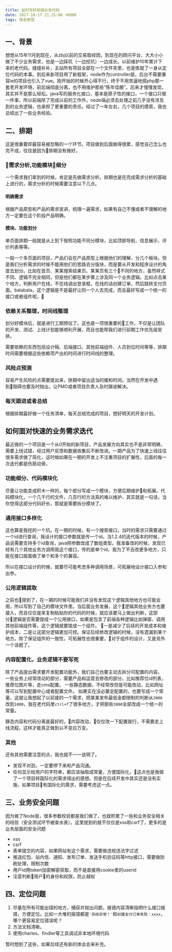 ```yaml
---
title: 如何写好前端业务代码
date: 2017-10-17 21:25:00 +0800
tags: 体会感悟
---
```

## 一、背景

想想从15年11月到现在，从zbj以前的交易取经团，到现在的顾问平台，大大小小做了不少业务需求，也是一边踩坑（一边挖坑）一边成长。以前维护10年累计下来的老代码，缝缝补补，主站所有项目全部在一个文件夹里，也是练就了一身从定位代码的本事。到后来新项目用了新框架，node作为controller层，后台不需要兼容ie的项目也引入了vue。刚开始的时候开心得不行，终于不用苦逼地搭php那一套老开发环境，前后端彻底分离，也不用维护那些“陈年佳酿”。后来才慢慢发现，其实并不是那么轻松。java写的服务化接口，基本是原子性的接口，一个接口只做一件事，所以前端除了完成以前的工作外，node端必须去处理之前几乎没有涉及到的业务逻辑，也承担了更重要的责任。经过了一年左右，几个项目的摸索，我也总结出了一些业务经验。

## 二、排期

这是很重要却最容易被忽略的一个环节。项目做到后面做得很累，感觉自己怎么也完不成，往往是因为排期没有做好。 

### 需求分析,功能模块细分

一个需求我们拿到的时候，肯定是先做需求分析。排期也是在完成需求分析的基础上进行的，需求分析的时候需要注意以下几点。

#### 明确需求

根据产品原型和产品的需求宣讲，梳理一遍需求，如果有自己不懂或者不理解的地方一定要在这个阶段产品明确。

#### 模块、功能划分

单页面排期一般就是从上到下按照功能不同分模块，比如顶部导航、信息展示、评价列表等等。

一般一个多页面的项目，产品们会在产品原型上根据他们的理解，分几个板块。但是我们分析需求的时候不能用他们的思路去分版块，而是要从开发和程序设计的角度去划分。比如在首页、某某搜索结果页、某某页有三个不同的地方，虽然样式不同、逻辑不完全相同，但是他们都在某步骤上涉及同一个业务逻辑。比如点击某个地方，判断用户在线，不在线调出登录框，在线的话创建订单，然后跳转支付页面。balabala，这个逻辑是不是最好让同一个人去完成，而且最好写成一个统一的接口或者组件呢。

### 依赖关系整理，时间线整理

划分好模块后，就是进行工期预估了。这也是一项很重要的工作，不仅是让团队的开发、测试、上线计划能够顺利开展，而且也能帮我们进行前期工作优先级安排。

需要依赖的东西包括设计稿、后端接口、其他前端组件、人员到位时间等等，排期时间需要根据这些依赖项产出的时间进行时间线的整理。

### 风险点预测

容易产生风险的点需要提出来，排期中留出适当的缓和时间。当然在开发中遇到阻碍也要及时抛出，让PMO或者项目负责人及时跟进解决。

### 每天跟进或者总结

根据排期最好做一个任务清单，每天总结完成的项目，想好明天的开发计划。

## 如何面对快速的业务需求迭代

最近做的一个项目是一个从0开始的新项目，产品发展方向其实也不是非常明确，需要上线试错，经过用户反馈和数据收集后不断改进。一期产品为了快速上线往往很多需求做了简化，这时候如果在一期的开发上不注重项目的扩展性，后面的每一次迭代都是伤筋动骨。

### 功能细分、代码模块化

尽量让功能变成积木一样的，每个部分写成一个模块，方便后期维护和拓展。代码模块化，一个几千行的文件，几百行的方法真的难以维护，其实就是一句话，当你觉得这部分代码好长，那就是需要拆分模块了。

### 通用接口多样化

这也算是我挖的一个坑。在一期的时候，有一个搜索接口，当时的需求只需要通过一个id进行查询，我设计的接口参数就是传一个id。当1.2.4的迭代版本的时候，产品说需要支持多个id查询，java把参数改成了数组类型。我准备改的时候，发现已经有几个其他业务方调用我这个接口，传的是单个id，我为了不去改更多地方，只能在接口层面做了单个和多个的兼容。

所以在接口设计的时候，就要尽可能考虑多种调用场景，可拓展地设计接口入参和出参。

### 公用逻辑提取

之前也提到了，在一期的时候可能我们并没有发现这个逻辑其他地方也可能会用，所以写到了自己的模块文件里。当后面业务发展，这个逻辑其他业务方也要接入，而且仅仅是来复制粘贴你的代码的时候，就应该要马上做出判断，这部分逻辑是否需要提成一个公用接口，如果是包含了前端各种逻辑比如弹窗、调用其他前端组件等，这个逻辑就要提成一个组件。
一是减少了后续的开发成本和维护成本，二是让这部分逻辑更加可控。保证后续修改逻辑的时候，没有遗漏到某个地方。除了保证组件的一致性，可拓展性也很重要，对于组件的设计，又是另外一个话题了。

### 内容配置化，业务逻辑不要写死

除了产品提出需求要开发配置功能外，我们自己也要主动去拆分可配置的内容。
一些业务上经常改动的部分，需要产品和运营去修改的部分，比如推荐位id列表，推荐位图片等，走cms配置。
一些静态数据，不经常改但是可能改动，比如网址等可以写到配置中心或者配置文件。
如果实在没必要走配置的，也要写成一个常量，这就让我想起了以前接的一个需求，把某某发布最低金额限制的判断从`3000`改到`1000`，我在老代码里`ctrl+f`了很多地方，才把那些`3000`全部改成一个统一的常量。

静态内容和代码分离是最好的，内容改动，仅仅改一下配置就行，不需要走上线流程，这样才能真正做到以不变应万变。

### 其他

还有其他需要注意的点，我也就不一一说明了。

- 发现不对劲，一定要停下来和产品沟通。
- 任何显示给用户的字符串，都应该抽取成常量，方便国际化，这点也是我做了一个项目转国际化的需求得出的感想。但是在后续开发中其实还是没有实施，如果项目有国际化的需求，需要考虑这一点。

## 三、业务安全问题

因为做了Node层，很多参数校验都是我们做了，也就积累了一些和业务安全相关的经验（安全测试环节被查水表）。这里提到的就不仅仅是xss和csrf了，更多的是业务层面的安全问题

- xss
- csrf
- 表单提交的内容，如果网站有这个需求，需要做违规违法字过滤
- 推送红包、站内信、通知、发布订单、发送手机验证码等http接口，需要做防刷处理，限制次数
- 用户id用token加密解密获取，而不是直接用cookie里的userid
- 注意判断用户的身份和权限，防止越权


## 四、定位问题

1. 尽量在所有可能出错的地方，捕获并抛出问题，报错内容清晰指明什么接口报错，方便定位。比如一大堆的报错都是`'系统异常！'`和`创建支付订单失败：xxxx`，哪个更容易定位错误呢？
2. 方法文档清晰。
3. 使用charles、findler等工具调试非本地环境代码

暂时想到了这些，如果后续还有新的体会会来补充。